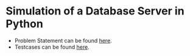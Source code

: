# Simulation of a Database Server in Python

- Problem Statement can be found [here](ps.pdf).
- Testcases can be found [here](sample-text-cases.txt).
